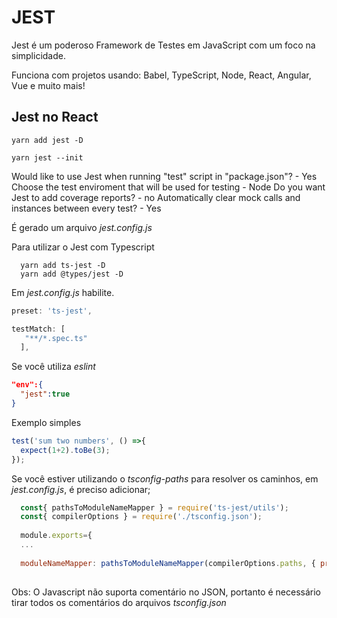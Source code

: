 # JEST

Jest é um poderoso Framework de Testes em JavaScript com um foco na simplicidade.

Funciona com projetos usando: Babel, TypeScript, Node, React, Angular, Vue e muito mais!

## Jest no React

```
yarn add jest -D

yarn jest --init
``` 
Would like to use Jest when running "test" script in "package.json"? - Yes
Choose the test enviroment that will be used for testing - Node
Do you want Jest to add coverage reports? - no
Automatically clear mock calls and instances between every test? - Yes

É gerado um arquivo *jest.config.js*

Para utilizar o Jest com Typescript
```
  yarn add ts-jest -D
  yarn add @types/jest -D
```

Em *jest.config.js* habilite.
```js
preset: 'ts-jest',

testMatch: [
   "**/*.spec.ts"
  ],
```
Se você utiliza *eslint*
```json
"env":{
  "jest":true
}
```

Exemplo simples
```ts
test('sum two numbers', () =>{
  expect(1+2).toBe(3);
});
```

Se você estiver utilizando o *tsconfig-paths* para resolver os caminhos, em *jest.config.js*, é preciso adicionar;
```js
  const{ pathsToModuleNameMapper } = require('ts-jest/utils');
  const{ compilerOptions } = require('./tsconfig.json');
  
  module.exports={
  ...
  
  moduleNameMapper: pathsToModuleNameMapper(compilerOptions.paths, { prefix: '<rootDir>/src/'}),
  
```
Obs: O Javascript não suporta comentário no JSON, portanto é necessário tirar todos os comentários do arquivos *tsconfig.json*

